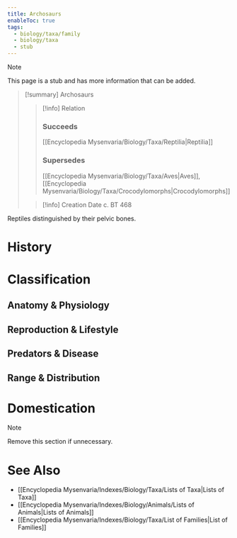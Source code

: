 ```yaml
---
title: Archosaurs
enableToc: true
tags:
  - biology/taxa/family
  - biology/taxa
  - stub
---
```


> [!note]
> This page is a stub and has more information that can be added.

> [!summary] Archosaurs
> > [!info] Relation
> > ### Succeeds
> > [[Encyclopedia Mysenvaria/Biology/Taxa/Reptilia|Reptilia]]
> > ### Supersedes
> > [[Encyclopedia Mysenvaria/Biology/Taxa/Aves|Aves]], [[Encyclopedia Mysenvaria/Biology/Taxa/Crocodylomorphs|Crocodylomorphs]]
>
> > [!info] Creation Date
> > c. BT 468

Reptiles distinguished by their pelvic bones.
# History

# Classification
## Anatomy & Physiology

## Reproduction & Lifestyle

## Predators & Disease

## Range & Distribution

# Domestication

> [!note]
> Remove this section if unnecessary.
# See Also
- [[Encyclopedia Mysenvaria/Indexes/Biology/Taxa/Lists of Taxa|Lists of Taxa]]
- [[Encyclopedia Mysenvaria/Indexes/Biology/Animals/Lists of Animals|Lists of Animals]]
- [[Encyclopedia Mysenvaria/Indexes/Biology/Taxa/List of Families|List of Families]]